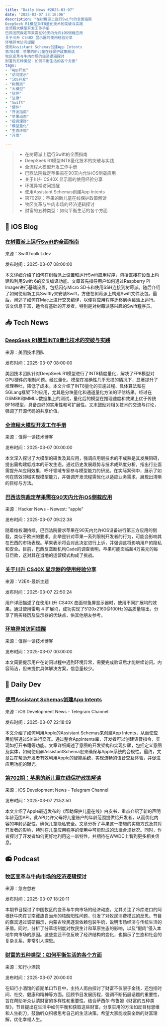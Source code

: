 ```yaml
---
title: "Daily News #2025-03-07"
date: "2025-03-07 23:18:06"
description: "在树莓派上运行Swift的全面指南
DeepSeek R1模型INT8量化技术的突破与实践
全流程大模型开发工作手册
巴西法院裁定苹果需在90天内允许iOS侧载应用
关于川升 CS40X 显示器的使用经验分享
环境异常访问提醒
使用Assistant Schemas创建App Intents
第702期：苹果的新儿童在线保护政策解读
牧区变革与牛肉市场的经济逻辑探讨
财富的五种类型：如何平衡生活的各个方面"
tags: 
- "App开发"
- "访问提示"
- "iOS开发"
- "树莓派"
- "大模型"
- "软件"
- "法律"
- "Swift"
- "硬件"
- "开发指南"
- "苹果动态"
- "投资理财"
- "模型量化"
- "生态环境"
- "开发"

---
```


> - 在树莓派上运行Swift的全面指南
> - DeepSeek R1模型INT8量化技术的突破与实践
> - 全流程大模型开发工作手册
> - 巴西法院裁定苹果需在90天内允许iOS侧载应用
> - 关于川升 CS40X 显示器的使用经验分享
> - 环境异常访问提醒
> - 使用Assistant Schemas创建App Intents
> - 第702期：苹果的新儿童在线保护政策解读
> - 牧区变革与牛肉市场的经济逻辑探讨
> - 财富的五种类型：如何平衡生活的各个方面

## 🍎 iOS Blog

### [在树莓派上运行Swift的全面指南](https://swifttoolkit.dev/posts/r-pi)

来源：SwiftToolkit.dev

发布时间：2025-03-07 08:00:00

本文详细介绍了如何在树莓派上设置和运行Swift应用程序，包括直接在设备上构建和利用Swift 6的交叉编译功能。文章首先指导用户如何通过Raspberry Pi Imager进行基础设置，包括闪存Micro SD卡和使用SSH连接到树莓派。随后介绍了如何使用新工具Swiftly来安装Swift，方便在树莓派上构建Swift文件及包。最后，阐述了如何在Mac上进行交叉编译，以便将应用程序迁移到树莓派上运行。该文信息丰富，适合有基础的开发者，特别是对树莓派感兴趣的Swift程序员。

## 📥 Tech News

### [DeepSeek R1模型INT8量化技术的突破与实践](https://tech.meituan.com/2025/03/07/meituan-int8-deepseek-r1.html)

来源：美团技术团队

发布时间：2025-03-07 08:00:00

美团技术团队针对DeepSeek R1模型进行了INT8精度量化，解决了FP8模型对GPU硬件的限制问题。经过量化，模型在准确性几乎无损的情况下，显著提升了推理吞吐，降低了成本。本文介绍了INT8量化的实施过程、具体算法和在SGLang框架下的应用，尤其是分块量化和通道量化方法的评估结果。经过在GSM8K和MMLU数据集上的测试，量化后的模型在推理速度和效果上优于传统BF16模型，具备良好的实用性和可扩展性。文末鼓励对相关技术的交流与讨论，强调了开源代码的共享价值。

### [全流程大模型开发工作手册](https://mp.weixin.qq.com/s/2epsTaup1mvmtGT1MJXg4g)

来源：值得一读技术博客

发布时间：2025-03-07 00:00:00

本文深入探讨了大模型的研发及其应用，强调应用层技术的不成熟是其发展阻碍，提出需构建低成本的研发生态。通过历史发展趋势与技术成熟度分析，指出行业亟需提升AI应用效果，呼吁领域专家参与模型能力的研发。在实际案例中，展示了如何在质效领域实现模型能力，并强调开发流程需优化以适应业务需求，展现出清晰的目标与方法。

### [巴西法院裁定苹果需在90天内允许iOS侧载应用](https://9to5mac.com/2025/03/06/brazilian-court-apple-sideloading-ios/)

来源：Hacker News - Newest: "apple"

发布时间：2025-03-07 09:22:38

随着维权潮持续，巴西法院要求苹果在90天内允许iOS设备进行第三方应用的侧载，类似于欧洲的要求。此举是针对苹果一系列限制开发者的行为，可能会影响其在巴西的市场表现。苹果表示将会对此决定进行上诉，并强调这将影响用户的隐私和安全。目前，巴西反垄断机构Cade的调查表明，苹果可能面临超4万美元的每日罚款，这对其在当地的运营模式构成了挑战。

### [关于川升 CS40X 显示器的使用经验分享](https://www.v2ex.com/t/1116786)

来源：V2EX-最新主题

发布时间：2025-03-07 22:50:24

用户详细描述了在使用川升 CS40X 曲面带鱼屏显示器时，使用不同扩展坞的效果。通过使用雷电 4 扩展坞，成功实现了5120x2160@100Hz的高质量输出，分享了购买经历及显示器的优缺点，供其他朋友参考。

### [环境异常访问提醒](https://mp.weixin.qq.com/s/wLtnWb3zkG0CDIyjqgsLiA)

来源：值得一读技术博客

发布时间：2025-03-07 00:00:00

本文简要提示用户在访问过程中遇到环境异常，需要完成验证后才能继续访问。内容简洁，但未提供具体解决方案，信息量较少。

## 💾 Daily Dev

### [使用Assistant Schemas创建App Intents](https://www.createwithswift.com/creating-app-intents-using-assistant-schemas/)

来源：iOS Development News - Telegram Channel

发布时间：2025-03-07 22:18:09

本文介绍了如何利用Apple的Assistant Schemas来创建App Intents，从而使应用能够通过Siri进行交互。通过整合AppIntents库，开发者可以创建语音指令，实现如打开书籍等功能。文章详细阐述了意图的开发架构和实现步骤，包括定义意图及实体，如何使用@AssistantSchema宏来确保与Apple系统的合规性。最终，文章旨在帮助开发者有效利用Apple的智能系统，实现流畅的语音交互体验，并促进应用功能的曝光。

### [第702期：苹果的新儿童在线保护政策解读](https://iosdevweekly.com/issues/702/)

来源：iOS Development News - Telegram Channel

发布时间：2025-03-07 21:52:50

本文介绍了Apple最近发布的《帮助保护儿童在线》白皮书，重点介绍了新的声明年龄范围API。此API允许父母将儿童账户的年龄范围提供给开发者，从而优化内容的年龄适配性，确保儿童隐私安全。文章分析了苹果这一措施的实施方式及其对开发者的影响，特别在儿童应用程序的使用中可能形成的法律合规状况。同时，作者探讨了开发者如何更好地利用这一新特性，并期待在WWDC上看到更多相关信息。

## 📻 Podcast

### [牧区变革与牛肉市场的经济逻辑探讨](https://www.xiaoyuzhoufm.com/episode/67cac5330766616acd4d8c8a)

来源：忽左忽右

发布时间：2025-03-07 18:20:11

本期节目探讨了中国牧区的变革与牛肉市场的经济动态。尤其关注了冷库进口的阿根廷牛肉在甘南藏族自治州的核酸阳性问题，引发了对牧民消费模式的反思。节目的嘉宾通过调研揭示，内蒙古牧民逐渐依赖包装牛奶，说明市场经济与传统生活的矛盾。同时，分析了分草场制度对牧民生计和草原生态的影响，以及“假肉”侵入本地牛肉市场的原因。这些变迁不仅反映了经济结构的变化，也揭示了生态和社会的复杂关系，非常引人深思。

### [财富的五种类型：如何平衡生活的各个方面](https://www.xiaoyuzhoufm.com/episode/67ca67e5e924d4525adf4ac8)

来源：知行小酒馆

发布时间：2025-03-07 20:00:00

在知行小酒馆的首期单口节目中，主持人雨白探讨了财富不仅限于金钱，还包括时间、社交、健康和精神等方面。回顾节目发展历程，强调不断拓展话题的重要性，旨在帮助听众认清财富的多样性和重要性。结合萨西尔·布鲁姆《财富的五种类型》，节目提出在生活中如何平衡和获取这些财富，分享实用的方法如反目标思维和人生剃刀，鼓励听众积极思考自己的生活决策。希望大家能收获全新的财富理解，优化幸福人生。

